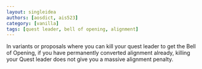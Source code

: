 ```yaml
---
layout: singleidea
authors: [aosdict, ais523]
category: [vanilla]
tags: [quest leader, bell of opening, alignment]
---
```

In variants or proposals where you can kill your quest leader to get the Bell of Opening, if you have permanently converted alignment already, killing your Quest leader does not give you a massive alignment penalty.
